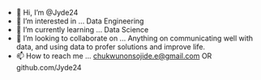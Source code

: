 - 👋 Hi, I’m @Jyde24
- 👀 I’m interested in ... Data Engineering
- 🌱 I’m currently learning ... Data Science
- 💞️ I’m looking to collaborate on ... Anything on communicating well with data, and using data to profer solutions and improve life.
- 📫 How to reach me ... chukwunonsojide.e@gmail.com OR github.com/Jyde24 

<!---
Jyde24/Jyde24 is a ✨ special ✨ repository because its `README.md` (this file) appears on your GitHub profile.
You can click the Preview link to take a look at your changes.
--->
